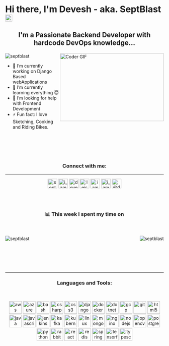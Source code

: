 # Hi there, I'm Devesh - aka. SeptBlast <img src="https://raw.githubusercontent.com/iampavangandhi/iampavangandhi/master/gifs/Hi.gif" width="22px">

## <p align="center">I'm a Passionate Backend Developer with hardcode DevOps knowledge...</p>

<img align="right" src="https://media.giphy.com/media/SWoSkN6DxTszqIKEqv/giphy.gif" alt="Coder GIF" width="330" height="215">

<p> <img src="https://komarev.com/ghpvc/?username=septblast" alt="septblast" /> </p>

<!-- **SeptBlast/SeptBlast** is a ✨ _special_ ✨ repository because its `README.md` (this file) appears on your GitHub profile.

Here are some ideas to get you started: -->

-   🔭 I’m currently working on Django Based webApplications
-   🌱 I’m currently learning everything 😇
-   🤔 I’m looking for help with Frontend Development
-   ⚡ Fun fact: I love Sketching, Cooking and Riding Bikes.

<br/><br/><br/><br/>

### <p align="center"> Connect with me: </p>
---

<p align="center"> 
<a href="https://dev.to/septblast" target="blank"><img align="center" src="https://cdn.jsdelivr.net/npm/simple-icons@3.0.1/icons/dev-dot-to.svg" alt="septblast" height="30" width="30" /></a>
<a href="https://twitter.com/i_amdevesh" target="blank"><img align="center" src="https://cdn.jsdelivr.net/npm/simple-icons@3.0.1/icons/twitter.svg" alt="i_amdevesh" height="30" width="30" /></a>
<a href="https://linkedin.com/in/deveshkumar12" target="blank"><img align="center" src="https://cdn.jsdelivr.net/npm/simple-icons@3.0.1/icons/linkedin.svg" alt="deveshkumar12" height="30" width="30" /></a>
<a href="https://stackoverflow.com/users/leisurezone" target="blank"><img align="center" src="https://cdn.jsdelivr.net/npm/simple-icons@3.0.1/icons/stackoverflow.svg" alt="leisurezone" height="30" width="30" /></a>
<a href="https://fb.com/iamdeveshkumar" target="blank"><img align="center" src="https://cdn.jsdelivr.net/npm/simple-icons@3.0.1/icons/facebook.svg" alt="iamdeveshkumar" height="30" width="30" /></a>
<a href="https://instagram.com/i_amdevesh" target="blank"><img align="center" src="https://cdn.jsdelivr.net/npm/simple-icons@3.0.1/icons/instagram.svg" alt="i_amdevesh" height="30" width="30" /></a>
<a href="https://medium.com/@deveshkumar_74858" target="blank"><img align="center" src="https://cdn.jsdelivr.net/npm/simple-icons@3.0.1/icons/medium.svg" alt="@deveshkumar_74858" height="30" width="30" /></a>
</p>

<!-- BLOG-POST-LIST:START -->
<!-- BLOG-POST-LIST:END -->

<br />
<br />

### <p align="center"> 📊 **This week I spent my time on** </p><br />

<img align="left" src="https://github-readme-stats.vercel.app/api/top-langs/?username=septblast&layout=compact&hide=html" alt="septblast" />
<img align="right" src="https://github-readme-stats.vercel.app/api?username=septblast&show_icons=true" alt="septblast" />

<br /><br /><br /><br /><br /><br />

---
### <p align="center"> Languages and Tools: </p>

<br/>
<p align="center"><img src="https://devicons.github.io/devicon/devicon.git/icons/amazonwebservices/amazonwebservices-original-wordmark.svg" alt="aws" width="40" height="40"/> <img src="https://www.vectorlogo.zone/logos/microsoft_azure/microsoft_azure-icon.svg" alt="azure" width="40" height="40"/> <img src="https://www.vectorlogo.zone/logos/gnu_bash/gnu_bash-icon.svg" alt="bash" width="40" height="40"/> <img src="https://devicons.github.io/devicon/devicon.git/icons/csharp/csharp-original.svg" alt="csharp" width="40" height="40"/> <img src="https://devicons.github.io/devicon/devicon.git/icons/css3/css3-original-wordmark.svg" alt="css3" width="40" height="40"/> <img src="https://devicons.github.io/devicon/devicon.git/icons/django/django-original.svg" alt="django" width="40" height="40"/> <img src="https://devicons.github.io/devicon/devicon.git/icons/docker/docker-original-wordmark.svg" alt="docker" width="40" height="40"/> <img src="https://devicons.github.io/devicon/devicon.git/icons/dot-net/dot-net-original-wordmark.svg" alt="dotnet" width="40" height="40"/> <img src="https://www.vectorlogo.zone/logos/google_cloud/google_cloud-icon.svg" alt="gcp" width="40" height="40"/> <img src="https://www.vectorlogo.zone/logos/git-scm/git-scm-icon.svg" alt="git" width="40" height="40"/> <img src="https://devicons.github.io/devicon/devicon.git/icons/html5/html5-original-wordmark.svg" alt="html5" width="40" height="40"/> <img src="https://devicons.github.io/devicon/devicon.git/icons/java/java-original-wordmark.svg" alt="java" width="40" height="40"/> <img src="https://devicons.github.io/devicon/devicon.git/icons/javascript/javascript-original.svg" alt="javascript" width="40" height="40"/> <img src="https://www.vectorlogo.zone/logos/jenkins/jenkins-icon.svg" alt="jenkins" width="40" height="40"/> <img src="https://www.vectorlogo.zone/logos/apache_kafka/apache_kafka-icon.svg" alt="kafka" width="40" height="40"/> <img src="https://www.vectorlogo.zone/logos/kubernetes/kubernetes-icon.svg" alt="kubernetes" width="40" height="40"/> <img src="https://devicons.github.io/devicon/devicon.git/icons/linux/linux-original.svg" alt="linux" width="40" height="40"/> <img src="https://devicons.github.io/devicon/devicon.git/icons/mongodb/mongodb-original-wordmark.svg" alt="mongodb" width="40" height="40"/> <img src="https://devicons.github.io/devicon/devicon.git/icons/nginx/nginx-original.svg" alt="nginx" width="40" height="40"/> <img src="https://devicons.github.io/devicon/devicon.git/icons/nodejs/nodejs-original-wordmark.svg" alt="nodejs" width="40" height="40"/> <img src="https://www.vectorlogo.zone/logos/opencv/opencv-icon.svg" alt="opencv" width="40" height="40"/> <img src="https://devicons.github.io/devicon/devicon.git/icons/postgresql/postgresql-original-wordmark.svg" alt="postgresql" width="40" height="40"/> <img src="https://devicons.github.io/devicon/devicon.git/icons/python/python-original.svg" alt="python" width="40" height="40"/> <img src="https://www.vectorlogo.zone/logos/rabbitmq/rabbitmq-icon.svg" alt="rabbitMQ" width="40" height="40"/> <img src="https://devicons.github.io/devicon/devicon.git/icons/react/react-original-wordmark.svg" alt="react" width="40" height="40"/> <img src="https://devicons.github.io/devicon/devicon.git/icons/redis/redis-original-wordmark.svg" alt="redis" width="40" height="40"/> <img src="https://www.vectorlogo.zone/logos/springio/springio-icon.svg" alt="spring" width="40" height="40"/> <img src="https://www.vectorlogo.zone/logos/tensorflow/tensorflow-icon.svg" alt="tensorflow" width="40" height="40"/> <img src="https://devicons.github.io/devicon/devicon.git/icons/typescript/typescript-original.svg" alt="typescript" width="40" height="40"/></p>
